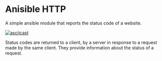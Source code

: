 # Anisible HTTP

A simple ansible module that reports the status code of a website.

[![asciicast](https://asciinema.org/a/kzXiV7ar7sxhzliZbfGp0EQw1.svg)](https://asciinema.org/a/kzXiV7ar7sxhzliZbfGp0EQw1)

Status codes are returned to a client, by a server in response to a request made by the same client. They provide information about the status of a request.

